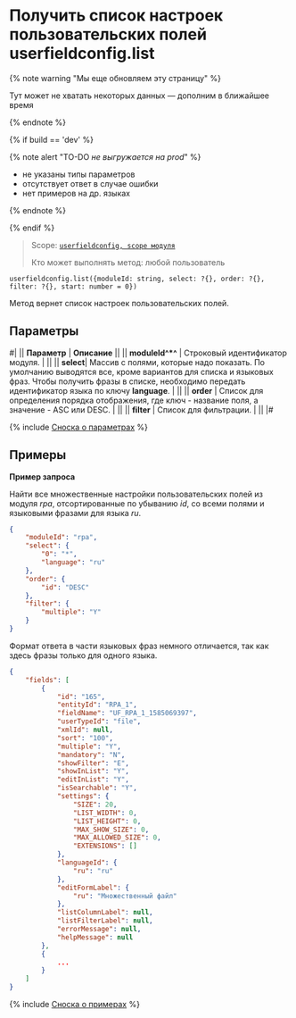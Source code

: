 # Получить список настроек пользовательских полей userfieldconfig.list

{% note warning "Мы еще обновляем эту страницу" %}

Тут может не хватать некоторых данных — дополним в ближайшее время

{% endnote %}

{% if build == 'dev' %}

{% note alert "TO-DO _не выгружается на prod_" %}

- не указаны типы параметров
- отсутствует ответ в случае ошибки
- нет примеров на др. языках
  
{% endnote %}

{% endif %}

> Scope: [`userfieldconfig, scope модуля`](../../../../scopes/permissions.md)
>
> Кто может выполнять метод: любой пользователь

```http
userfieldconfig.list({moduleId: string, select: ?{}, order: ?{}, filter: ?{}, start: number = 0})
```

Метод вернет список настроек пользовательских полей.

## Параметры

#|
|| **Параметр** | **Описание** ||
|| **moduleId^*^** | Строковый идентификатор модуля. | ||
|| **select**| Массив с полями, которые надо показать. По умолчанию выводятся все, кроме вариантов для списка и языковых фраз. Чтобы получить фразы в списке, необходимо передать идентификатор языка по ключу **language**. | ||
|| **order** | Список для определения порядка отображения, где ключ - название поля, а значение - ASC или DESC. | ||
|| **filter** | Список для фильтрации. | ||
|#

{% include [Сноска о параметрах](../../../../../_includes/required.md) %}

## Примеры

**Пример запроса**

Найти все множественные настройки пользовательских полей из модуля *rpa*, отсортированные по убыванию *id*, со всеми полями и языковыми фразами для языка *ru*.

```json
{
    "moduleId": "rpa",
    "select": {
        "0": "*",
        "language": "ru"
    },
    "order": {
        "id": "DESC"
    },
    "filter": {
        "multiple": "Y"
    }
}
```

Формат ответа в части языковых фраз немного отличается, так как здесь фразы только для одного языка.

```json
{
    "fields": [
        {
            "id": "165",
            "entityId": "RPA_1",
            "fieldName": "UF_RPA_1_1585069397",
            "userTypeId": "file",
            "xmlId": null,
            "sort": "100",
            "multiple": "Y",
            "mandatory": "N",
            "showFilter": "E",
            "showInList": "Y",
            "editInList": "Y",
            "isSearchable": "Y",
            "settings": {
                "SIZE": 20,
                "LIST_WIDTH": 0,
                "LIST_HEIGHT": 0,
                "MAX_SHOW_SIZE": 0,
                "MAX_ALLOWED_SIZE": 0,
                "EXTENSIONS": []
            },
            "languageId": {
                "ru": "ru"
            },
            "editFormLabel": {
                "ru": "Множественный файл"
            },
            "listColumnLabel": null,
            "listFilterLabel": null,
            "errorMessage": null,
            "helpMessage": null
        },
        {
            ...
        }
    ]
}
```

{% include [Сноска о примерах](../../../../../_includes/examples.md) %}
